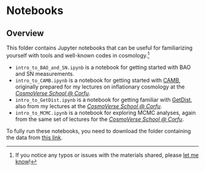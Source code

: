 # Notebooks

## Overview

This folder contains Jupyter notebooks that can be useful for familiarizing yourself with tools and well-known codes in cosmology.[^1]

- `intro_to_BAO_and_SN.ipynb` is a notebook for getting started with BAO and SN measurements.
- `intro_to_CAMB.ipynb` is a notebook for getting started with [CAMB](https://github.com/cmbant/camb), originally prepared for my lectures on inflationary cosmology at the *[CosmoVerse School @ Corfu](https://cosmoversetensions.eu/event/cosmoverseschoolcorfu/)*. 
- `intro_to_GetDist.ipynb` is a notebook for getting familiar with [GetDist](https://github.com/cmbant/getdist), also from my lectures at the *[CosmoVerse School @ Corfu](https://cosmoversetensions.eu/event/cosmoverseschoolcorfu/)*.
- `intro_to_MCMC.ipynb` is a notebook for exploring MCMC analyses, again from the same set of lectures for the *[CosmoVerse School @ Corfu](https://cosmoversetensions.eu/event/cosmoverseschoolcorfu/)*.   

To fully run these notebooks, you need to download the folder containing the data from [this link](https://drive.google.com/drive/u/0/folders/1nzajz_1KChoQHbWP0nrLBA7nXCnNmaXw).

[^1]: If you notice any typos or issues with the materials shared, please [let me know](mailto:w.giare@sheffield.ac.uk)!
